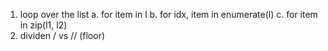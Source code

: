 1. loop over the list
  a. for item in l
  b. for idx, item in enumerate(l)
  c. for item in zip(l1, l2)
2. dividen / vs // (floor)
